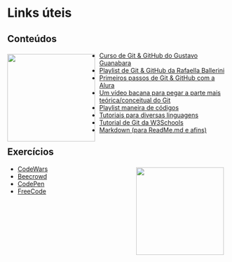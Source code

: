 # Links úteis
## Conteúdos
<img align="left" height="200px" style="margin-right:10px;margin-top:5px" src="meme-136-pulp-fiction-john-travolta-confuso-gerador-de-memes.jpg">

- [Curso de Git & GitHub do Gustavo Guanabara](https://youtube.com/playlist?list=PLHz_AreHm4dm7ZULPAmadvNhH6vk9oNZA)
- [Playlist de Git & GitHub da Rafaella Ballerini](https://youtube.com/playlist?list=PLhkO7OMKgT_rqwGYldqcFxyN4yjFgmDh8)
- [Primeiros passos de Git & GitHub com a Alura](https://www.alura.com.br/artigos/o-que-e-git-github)
- [Um vídeo bacana para pegar a parte mais teórica/conceitual do Git](https://youtu.be/6Czd1Yetaac)
- [Playlist maneira de códigos](https://youtube.com/playlist?list=PLG6_PMcMGdN6WMkgDnFMFn-0MeEaftZvD)
- [Tutoriais para diversas linguagens](https://www.w3schools.com/)
- [Tutorial de Git da W3Schools](https://www.w3schools.com/git/default.asp)
- [Markdown (para ReadMe.md e afins)](https://www.markdownguide.org/basic-syntax/)

## Exercícios
<img align="right" height="200px" style="margin-right:10px;margin-top:5px" src="rick-roll-rick-ashley.gif">

- [CodeWars](https://www.codewars.com/dashboard)
- [Beecrowd](https://www.beecrowd.com.br/judge/pt)
- [CodePen](https://codepen.io/trending)
- [FreeCode](https://www.freecodecamp.org/learn/)

